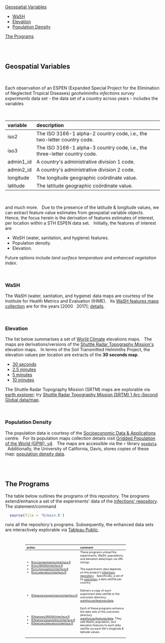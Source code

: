 <br>

[Geospatial Variables](#geospatial-variables)
 * [WaSH](#wash)
 * [Elevation](#elevation)
 * [Population Density](#population-density)

[The Programs](#the-programs)


<br>
<br>

## Geospatial Variables

<br>

Each observation of an ESPEN (Expanded Special Project for the Elimination of Neglected Tropical Diseases) 
<i><span title="soil transmitted helminths (STH)">geohelminths</span> infections survey experiments</i> data 
set - the data set of a country across years - includes the variables

<br>

| variable  | description                                                               |
|:----------|:--------------------------------------------------------------------------|
| iso2      | The ISO 3166-1 alpha-2 country code, i.e., the two-letter country code.   |
| iso3      | The ISO 3166-1 alpha-3 country code, i.e., the three-letter country code. |
| admin1_id | A country's administrative division 1 code.                               |
| admin2_id | A country's administrative division 2 code.                               |
| longitude | The longitude geographic co&ouml;rdinate value.                           |
| latitude  | The latitude geographic co&ouml;rdinate value.                            |

<br>

and much more. &nbsp; Due to the presence of the latitude & longitude values, we can extract feature value estimates from 
geospatial variable objects. &nbsp; Hence, the focus herein is the derivation of features estimates of interest, per location 
within a STH ESPEN data set. &nbsp; Initially, the features of interest are 

* WaSH (water, sanitation, and hygiene) features.
* Population density.
* Elevation.

Future options include _land surface temperature_ and _enhanced vegetation index_.

<br>

### WaSH

The WaSH (water, sanitation, and hygiene) data maps are courtesy of the Institute for Health Metrics and Evaluation (IHME). &nbsp;  Its 
[WaSH features maps collection](https://cloud.ihme.washington.edu/s/bkH2X2tFQMejMxy) are for the years [2000 &nbsp; 2017]; 
[details](https://www.healthdata.org/research-article/mapping-geographic-inequalities-access-drinking-water-and-sanitation-facilities-low).

<br>

### Elevation

The list below summarises a set of [World Climate](https://worldclim.org/data/worldclim21.html) elevations maps. &nbsp; The maps are
derivations/versions of the  [Shuttle Radar Topography Mission's](https://lpdaac.usgs.gov/products/srtmgl1v003/) elevation
maps. &nbsp; In terms of the Soil Transmitted Helminths Project, the elevation values per location are extracts of the **30 seconds map**.

* [30 seconds](https://biogeo.ucdavis.edu/data/worldclim/v2.1/base/wc2.1_30s_elev.zip)
* [2.5 minutes](https://biogeo.ucdavis.edu/data/worldclim/v2.1/base/wc2.1_2.5m_elev.zip)
* [5 minutes](https://biogeo.ucdavis.edu/data/worldclim/v2.1/base/wc2.1_5m_elev.zip)
* [10 minutes](https://biogeo.ucdavis.edu/data/worldclim/v2.1/base/wc2.1_10m_elev.zip)

The Shuttle Radar Topography Mission (SRTM) maps are explorable via  [earth explorer](https://earthexplorer.usgs.gov); 
try [Shuttle Radar Topography Mission (SRTM) 1 Arc-Second Global data/map](https://earthexplorer.usgs.gov).

<br>

### Population Density

The population data is courtesy of the [Socioeconomic Data & Applications](https://sedac.ciesin.columbia.edu/data/collection/gpw-v4/documentation) centre. &nbsp; For its 
population maps collection details visit [Gridded Population of the World (GPW), v4](https://sedac.ciesin.columbia.edu/data/collection/gpw-v4/whatsnew). &nbsp; The 
maps are accessible via the ``r`` library [`geodata`](https://github.com/rspatial/geodata#data). &nbsp; Additionally, the University of California, Davis, stores copies of these 
map: [population density data](https://geodata.ucdavis.edu/geodata/pop/).

<br>
<br>

## The Programs

The table below outlines the programs of this repository.  The programs extend/enhance a set of the experiments' data of
the [infections' repository](https://github.com/helminthiases/infections).  The statement/command

````r
  source(file = 'R/main.R')
````

runs all the repository's programs.  Subsequently, the enhanced data sets are interactively explorable
via <a href="https://helminthiases.github.io/exploration" target="_blank">Tableau Public</a>.

<br>

<table style="width: 65%; font-size: 65%; text-align: left; margin-left: 65px;">
    <colgroup>
        <col span="1" style="width: 30%;">
        <col span="1" style="width: 65%;">
    </colgroup>
    <thead>
        <tr><th>action</th><th>comment</th></tr>
    </thead>
    <tr>
        <td><ul>
            <li><a href="R/src/experiments/interface.R">R/src/experiments/interface.R</a></li>
            <li><a href="R/src/WASH/interface.R">R/src/WASH/interface.R</a></li>
            <li><a href="R/src/population/interface.R">R/src/population/interface.R</a></li>
            <li><a href="R/src/elevation/interface.R">R/src/elevation/interface.R</a></li>
        </ul><br></td>
        <td>These programs unload the experiments, WaSH, populations, and elevation data/maps via URL strings.  <br><br>The experiments data depends 
            on this project's <a href="https://github.com/helminthiases/infections" target="_blank">infections repository</a>. &nbsp; Specifically, a set of its 
            <a href="https://raw.githubusercontent.com/helminthiases/infections/master/warehouse/data/ESPEN/experiments/data.csv">outcomes</a>; a 
            data set/file per country. <br><br></td>
    </tr>
    <tr>
        <td><ul><li><a href="R/features/experiments/interface.R">R/features/experiments/interface.R</a></li></ul><br></td>
        <td>Delivers a copy of each experiment data set/file to the outcomes directory; <a href="./warehouse/features/data">warehouse/features/data</a>.<br><br></td>
    </tr>
    <tr>
        <td><ul>
            <li><a href="R/features/WASH/interface.R">R/features/WASH/interface.R</a></li>
            <li><a href="R/features/population/interface.R">R/features/population/interface.R</a></li>
            <li><a href="R/features/elevation/interface.R">R/features/elevation/interface.R</a></li>
        </ul><br></td>
        <td>Each of these programs enhance the data sets of the outcomes directory <a href="./warehouse/features/data">warehouse/features/data</a>.  They 
        add WaSH, population, and elevation features to each data set/file via each file's longitude & latitude values.<br><br></td>
    </tr>
</table>

<br>
<br>

<br>
<br>

<br>
<br>

<br>
<br>